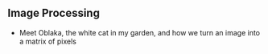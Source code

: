 ## Image Processing
- Meet Oblaka, the white cat in my garden, and how we turn an image into a matrix of pixels
